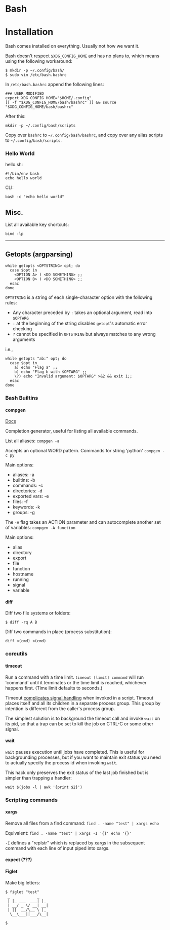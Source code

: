 # Bash

# Installation

Bash comes installed on everything. Usually not how we want it.

Bash doesn't respect `$XDG_CONFIG_HOME` and has no plans to, which means using the following workaround:

```
$ mkdir -p ~/.config/bash/
$ sudo vim /etc/bash.bashrc
```

In `/etc/bash.bashrc` append the following lines:

```
### USER MODIFIED
export XDG_CONFIG_HOME="$HOME/.config"
[[ -f "$XDG_CONFIG_HOME/bash/bashrc" ]] && source "$XDG_CONFIG_HOME/bash/bashrc"
```

After this:
```
mkdir -p ~/.config/bash/scripts
```

Copy over `bashrc` to `~/.config/bash/bashrc`, and copy over any alias scripts to `~/.config/bash/scripts`.


### Hello World

hello.sh:
```
#!/bin/env bash
echo hello world
```

CLI:
```
bash -c "echo hello world"
```

## Misc.

List all available key shortcuts:
```
bind -lp
```

---

## Getopts (argparsing)

```
while getopts <OPTSTRING> opt; do
  case $opt in
    <OPTION A> ) <DO SOMETHING> ;;
    <OPTION B> ) <DO SOMETHING> ;;
  esac
done
```

`OPTSTRING` is a string of each single-character option with the following rules:
* Any character preceded by `:` takes an optional argument, read into `$OPTARG`
* `:` at the beginning of the string disables `getopt`'s automatic error checking
* `?` cannot be specified in `OPTSTRING` but always matches to any wrong arguments

i.e.,

```
while getopts "ab:" opt; do
  case $opt in
    a) echo "Flag a" ;;
    b) echo "Flag b with $OPTARG" ;;
    \?) echo "Invalid argument: $OPTARG" >&2 && exit 1;;
  esac
done
```
### Bash Builtins

#### compgen

[Docs](https://www.gnu.org/software/bash/manual/html_node/Programmable-Completion-Builtins.html)

Completion generator, useful for listing all available commands.

List all aliases:
`compgen -a`

Accepts an optional WORD pattern. Commands for string 'python'
`compgen -c py`

Main options:

* aliases: -a
* builtins: -b
* commands: -c
* directories: -d
* exported vars: -e
* files: -f
* keywords: -k
* groups: -g

The `-A` flag takes an ACTION parameter and can autocomplete another set of variables:
`compgen -A function`

Main options:
* alias
* directory
* export
* file
* function
* hostname
* running
* signal
* variable

#### diff

Diff two file systems or folders:
```
$ diff -rq A B
```

Diff two commands in place (process substitution):
```
diff <(cmd) <(cmd)
```

### coreutils

#### timeout

Run a command with a time limit. `timeout [limit] command` will run 'command' until it terminates or the time limit is reached, whichever happens first. (Time limit defaults to seconds.)

Timeout [complicates signal handling](https://unix.stackexchange.com/questions/57667/why-cant-i-kill-a-timeout-called-from-a-bash-script-with-a-keystroke) when invoked in a script. Timeout places itself and all its children in a separate process group. This group by intention is different from the caller's process group. 

The simplest solution is to background the timeout call and invoke `wait` on its pid, so that a trap can be set to kill the job on CTRL-C or some other signal.

#### wait

`wait` pauses execution until jobs have completed. This is useful for backgrounding processes, but if you want to maintain exit status you need to actually specify the process id when invoking `wait`.

This hack only preserves the exit status of the last job finished but is simpler than trapping a handler:

```wait $(jobs -l | awk '{print $2}')```


### Scripting commands

#### xargs

Remove all files from a find command:
`find . -name "test" | xargs echo`

Equivalent:
`find . -name "test" | xargs -I '{}' echo '{}'`

`-I` defines a "replstr" which is replaced by xargs in the subsequent command with each line of input piped into xargs.

#### expect (???)

#### Figlet

Make big letters:

```
$ figlet "test"
 _            _
 | |_ ___  ___| |_
 | __/ _ \/ __| __|
 | ||  __/\__ \ |_
  \__\___||___/\__|

$
```
